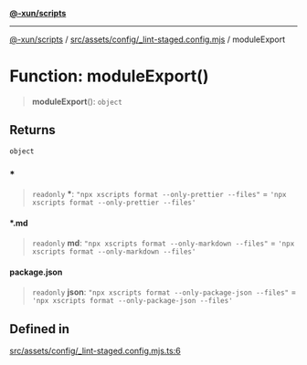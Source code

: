 [**@-xun/scripts**](../../../../../README.md)

***

[@-xun/scripts](../../../../../README.md) / [src/assets/config/\_lint-staged.config.mjs](../README.md) / moduleExport

# Function: moduleExport()

> **moduleExport**(): `object`

## Returns

`object`

### \*

> `readonly` **\***: `"npx xscripts format --only-prettier --files"` = `'npx xscripts format --only-prettier --files'`

#### \*.md

> `readonly` **md**: `"npx xscripts format --only-markdown --files"` = `'npx xscripts format --only-markdown --files'`

#### package.json

> `readonly` **json**: `"npx xscripts format --only-package-json --files"` = `'npx xscripts format --only-package-json --files'`

## Defined in

[src/assets/config/\_lint-staged.config.mjs.ts:6](https://github.com/Xunnamius/xscripts/blob/2521de366121a50ffeca631b4ec62db9c60657e5/src/assets/config/_lint-staged.config.mjs.ts#L6)
